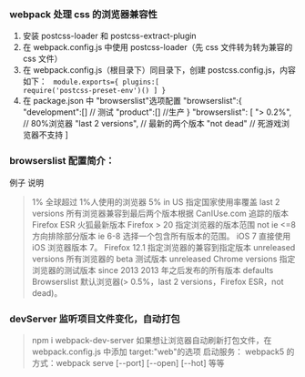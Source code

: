 ### webpack 处理 css 的浏览器兼容性

1. 安装 postcss-loader 和 postcss-extract-plugin
2. 在 webpack.config.js 中使用 postcss-loader（先 css 文件转为转为兼容的 css 文件）
3. 在 webpack.config.js（根目录下）同目录下，创建 postcss.config.js，内容如下：
   <code>
   module.exports={
   plugins:[
   require('postcss-preset-env')()
   ]
   }
   </code>
4. 在 package.json 中 "browserslist"选项配置
   "browserslist":{
   "development":[] // 测试
   "product":[] //生产
   }
   "browserslist": [
   "> 0.2%", // 80%浏览器
   "last 2 versions", // 最新的两个版本
   "not dead" // 死游戏浏览器不支持
   ]

### browserslist 配置简介：

例子 说明

> 1% 全球超过 1%人使用的浏览器
> 5% in US 指定国家使用率覆盖
> last 2 versions 所有浏览器兼容到最后两个版本根据 CanIUse.com 追踪的版本
> Firefox ESR 火狐最新版本
> Firefox > 20 指定浏览器的版本范围
> not ie <=8 方向排除部分版本
> ie 6-8 选择一个包含所有版本的范围。
> iOS 7 直接使用 iOS 浏览器版本 7。
> Firefox 12.1 指定浏览器的兼容到指定版本
> unreleased versions 所有浏览器的 beta 测试版本
> unreleased Chrome versions 指定浏览器的测试版本
> since 2013 2013 年之后发布的所有版本
> defaults Browserslist 默认浏览器(> 0.5%，last 2 versions，Firefox ESR，not dead)。

### devServer 监听项目文件变化，自动打包

> npm i webpack-dev-server
> 如果想让浏览器自动刷新打包文件，在 webpack.config.js 中添加 target:"web"的选项
> 启动服务：
> webpack5 的方式：webpack serve [--port] [--open] [--hot] 等等
